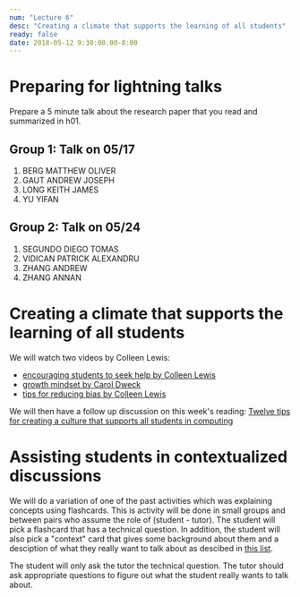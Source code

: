 ```yaml
---
num: "Lecture 6"
desc: "Creating a climate that supports the learning of all students"
ready: false
date: 2018-05-12 9:30:00.00-8:00
---
```


# Preparing for lightning talks

Prepare a 5 minute talk about the research paper that you read and summarized in h01. 

## Group 1: Talk on 05/17

1. BERG	MATTHEW OLIVER
2. GAUT	ANDREW JOSEPH
3. LONG	KEITH JAMES
4. YU	YIFAN

## Group 2: Talk on 05/24

1. SEGUNDO	DIEGO TOMAS
2. VIDICAN	PATRICK ALEXANDRU
3. ZHANG	ANDREW
4. ZHANG	ANNAN

# Creating a climate that supports the learning of all students

We will watch two videos by Colleen Lewis:
* [encouraging students to seek help by Colleen Lewis](https://www.youtube.com/watch?v=J91iM8naM4o&index=8&list=PLHqz-wcqDQIEMMuXadwy90YxN2Qb4SrXT) 
* [growth mindset by Carol Dweck](https://www.youtube.com/watch?v=isHM1rEd3GE)
* [tips for reducing bias by Colleen Lewis](https://www.youtube.com/watch?v=f0KF3BBt1IY&index=1&list=PLHqz-wcqDQIEMMuXadwy90YxN2Qb4SrXT)

We will then have a follow up discussion on this week's reading: [Twelve tips for creating a culture that supports all students in computing](https://inroads.acm.org/article.cfm?aid=3148524)


# Assisting students in contextualized discussions
We will do a variation of one of the past activities which was explaining concepts using flashcards. This is activity will be done in small groups and between pairs who assume the role of (student - tutor). The student will pick a flashcard that has a technical question. In addition, the student will also pick a "context" card that gives some background about them and a desciption of what they really want to talk about as descibed in [this list](https://docs.google.com/document/d/1smEAOB8nIBjseuIFdg1UER0tT8wOiKPrJemfk6use-0/edit?usp=sharing).

The student will only ask the tutor the technical question. The tutor should ask appropriate questions to figure out what the student really wants to talk about.



